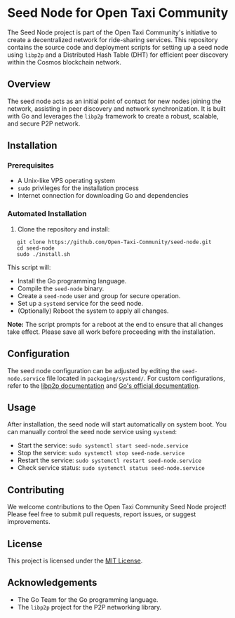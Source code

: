 # Seed Node for Open Taxi Community

The Seed Node project is part of the Open Taxi Community's initiative to create a decentralized network for ride-sharing services. This repository contains the source code and deployment scripts for setting up a seed node using `libp2p` and a Distributed Hash Table (DHT) for efficient peer discovery within the Cosmos blockchain network.

## Overview

The seed node acts as an initial point of contact for new nodes joining the network, assisting in peer discovery and network synchronization. It is built with Go and leverages the `libp2p` framework to create a robust, scalable, and secure P2P network.

## Installation

### Prerequisites

- A Unix-like VPS operating system
- `sudo` privileges for the installation process
- Internet connection for downloading Go and dependencies

### Automated Installation

1. Clone the repository and install:

```
   git clone https://github.com/Open-Taxi-Community/seed-node.git
   cd seed-node
   sudo ./install.sh
```

This script will:
- Install the Go programming language.
- Compile the `seed-node` binary.
- Create a `seed-node` user and group for secure operation.
- Set up a `systemd` service for the seed node.
- (Optionally) Reboot the system to apply all changes.

**Note:** The script prompts for a reboot at the end to ensure that all changes take effect. Please save all work before proceeding with the installation.

## Configuration

The seed node configuration can be adjusted by editing the `seed-node.service` file located in `packaging/systemd/`. For custom configurations, refer to the [libp2p documentation](https://docs.libp2p.io/) and [Go's official documentation](https://golang.org/doc/).

## Usage

After installation, the seed node will start automatically on system boot. You can manually control the seed node service using `systemd`:

- Start the service: `sudo systemctl start seed-node.service`
- Stop the service: `sudo systemctl stop seed-node.service`
- Restart the service: `sudo systemctl restart seed-node.service`
- Check service status: `sudo systemctl status seed-node.service`

## Contributing

We welcome contributions to the Open Taxi Community Seed Node project! Please feel free to submit pull requests, report issues, or suggest improvements.

## License

This project is licensed under the [MIT License](LICENSE).

## Acknowledgements

- The Go Team for the Go programming language.
- The `libp2p` project for the P2P networking library.
